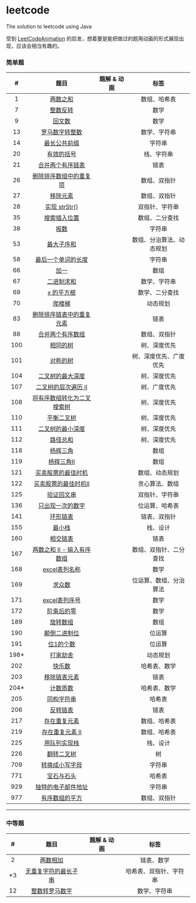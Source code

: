 # leetcode

The solution to leetcode using Java

受到 [LeetCodeAnimation](https://github.com/MisterBooo/LeetCodeAnimation) 的启发，想着要是能把做过的题用动画的形式展现出现，应该会相当有趣的。

### 简单题

| #    | 题目                                                                                            | 题解 & 动画 | 标签           |
|:----:|:---------------------------------------------------------------------------------------------:| ------- |:------------:|
| 1    | [两数之和](<https://leetcode-cn.com/problems/two-sum/>)                                           |         | 数组、哈希表       |
| 7    | [整数反转](<https://leetcode-cn.com/problems/reverse-integer/>)                                   |         | 数学           |
| 9    | [回文数](<https://leetcode-cn.com/problems/palindrome-number/>)                                  |         | 数学           |
| 13   | [罗马数字转整数](<https://leetcode-cn.com/problems/roman-to-integer/>)                               |         | 数学、字符串       |
| 14   | [最长公共前缀](<https://leetcode-cn.com/problems/longest-common-prefix/>)                           |         | 字符串          |
| 20   | [有效的括号](<https://leetcode-cn.com/problems/valid-parentheses/>)                                |         | 栈、字符串        |
| 21   | [合并两个有序链表](<https://leetcode-cn.com/problems/merge-two-sorted-lists/>)                        |         | 链表           |
| 26   | [删除排序数组中的重复项](<https://leetcode-cn.com/problems/remove-duplicates-from-sorted-array/>)        |         | 数组、双指针       |
| 27   | [移除元素](<https://leetcode-cn.com/problems/remove-element/>)                                    |         | 数组、双指针       |
| 28   | [实现 strStr()](<https://leetcode-cn.com/problems/implement-strstr/>)                           |         | 双指针、字符串      |
| 35   | [搜索插入位置](<https://leetcode-cn.com/problems/search-insert-position/>)                          |         | 数组、二分查找      |
| 38   | [报数](<https://leetcode-cn.com/problems/count-and-say/>)                                       |         | 字符串          |
| 53   | [最大子序和](<https://leetcode-cn.com/problems/maximum-subarray/>)                                 |         | 数组、分治算法、动态规划 |
| 58   | [最后一个单词的长度](<https://leetcode-cn.com/problems/length-of-last-word/>)                          |         | 字符串          |
| 66   | [加一](<https://leetcode-cn.com/problems/plus-one/>)                                            |         | 数组           |
| 67   | [二进制求和](<https://leetcode-cn.com/problems/add-binary/>)                                       |         | 数学、字符串       |
| 69   | [x 的平方根](<https://leetcode-cn.com/problems/sqrtx/>)                                           |         | 数学、二分查找      |
| 70   | [爬楼梯](<https://leetcode-cn.com/problems/climbing-stairs/>)                                    |         | 动态规划         |
| 83   | [删除排序链表中的重复元素](<https://leetcode-cn.com/problems/remove-duplicates-from-sorted-list/>)        |         | 链表           |
| 88   | [合并两个有序数组](<https://leetcode-cn.com/problems/merge-sorted-array/>)                            |         | 数组、双指针       |
| 100  | [相同的树](<https://leetcode-cn.com/problems/same-tree/>)                                         |         | 树、深度优先       |
| 101  | [对称的树](<https://leetcode-cn.com/problems/symmetric-tree/>)                                    |         | 树、深度优先、广度优先  |
| 104  | [二叉树的最大深度](<https://leetcode-cn.com/problems/maximum-depth-of-binary-tree/>)                  |         | 树、深度优先       |
| 107  | [二叉树的层次遍历 Ⅱ](<https://leetcode-cn.com/problems/binary-tree-level-order-traversal-ii/>)        |         | 树、广度优先       |
| 108  | [将有序数组转化为二叉搜索树](https://leetcode-cn.com/problems/convert-sorted-array-to-binary-search-tree/) |         | 树、深度优先       |
| 110  | [平衡二叉树](https://leetcode-cn.com/problems/balanced-binary-tree/)                               |         | 树、深度优先       |
| 111  | [二叉树的最小深度](https://leetcode-cn.com/problems/minimum-depth-of-binary-tree/)                    |         | 树、深度优先       |
| 112  | [路径总和](https://leetcode-cn.com/problems/path-sum/)                                            |         | 树、深度优先       |
| 118  | [杨辉三角](https://leetcode-cn.com/problems/pascals-triangle/)                                    |         | 数组           |
| 119  | [杨辉三角Ⅱ](https://leetcode-cn.com/problems/pascals-triangle-ii/)                                |         | 数组           |
| 121  | [买卖股票的最佳时机](https://leetcode-cn.com/problems/best-time-to-buy-and-sell-stock/)                |         | 数组、动态规划      |
| 122  | [买卖股票的最佳时机Ⅱ](https://leetcode-cn.com/problems/best-time-to-buy-and-sell-stock-ii/)            |         | 贪心算法、数组      |
| 125  | [验证回文串](https://leetcode-cn.com/problems/valid-palindrome/)                                   |         | 双指针、字符串      |
| 136  | [只出现一次的数字](https://leetcode-cn.com/problems/single-number/)                                   |         | 位运算、哈希表      |
| 141  | [环形链表](https://leetcode-cn.com/problems/linked-list-cycle/)                                   |         | 链表、双指针       |
| 155  | [最小栈](https://leetcode-cn.com/problems/min-stack/)                                            |         | 栈、设计         |
| 160  | [相交链表](https://leetcode-cn.com/problems/intersection-of-two-linked-lists/)                    |         | 链表           |
| 167  | [两数之和 II - 输入有序数组](https://leetcode-cn.com/problems/two-sum-ii-input-array-is-sorted/)        |         | 数组、双指针、二分查找  |
| 168  | [excel表列名称](https://leetcode-cn.com/problems/excel-sheet-column-title/)                       |         | 数学           |
| 169  | [求众数](https://leetcode-cn.com/problems/majority-element/)                                     |         | 位运算、数组、分治算法  |
| 171  | [excel表列序号](https://leetcode-cn.com/problems/excel-sheet-column-number/)                      |         | 数学           |
| 172  | [阶乘后的零](https://leetcode-cn.com/problems/factorial-trailing-zeroes/)                          |         | 数学           |
| 189  | [旋转数组](https://leetcode-cn.com/problems/rotate-array/)                                        |         | 数组           |
| 190  | [颠倒二进制位](https://leetcode-cn.com/problems/reverse-bits/)                                      |         | 位运算          |
| 191  | [位1的个数](https://leetcode-cn.com/problems/number-of-1-bits/)                                   |         | 位运算          |
| 198* | [打家劫舍](https://leetcode-cn.com/problems/house-robber/solution/da-jia-jie-she-by-leetcode/)    |         | 动态规划         |
| 202  | [快乐数](https://leetcode-cn.com/problems/happy-number/)                                         |         | 哈希表、数学       |
| 203  | [移除链表元素](https://leetcode-cn.com/problems/remove-linked-list-elements/)                       |         | 链表           |
| 204* | [计数质数](https://leetcode-cn.com/problems/count-primes/)                                        |         | 哈希表、数学       |
| 205  | [同构字符串](https://leetcode-cn.com/problems/isomorphic-strings/)                                 |         | 哈希表          |
| 206  | [反转链表](https://leetcode-cn.com/problems/reverse-linked-list/)                                 |         | 链表           |
| 217  | [存在重复元素](https://leetcode-cn.com/problems/contains-duplicate/)                                |         | 数组、哈希表       |
| 219  | [存在重复元素 II](https://leetcode-cn.com/problems/contains-duplicate-ii/)                          |         | 数组、哈希表       |
| 225  | [用队列实现栈](https://leetcode-cn.com/problems/implement-stack-using-queues/)                      |         | 栈、设计         |
| 226  | [翻转二叉树](https://leetcode-cn.com/problems/invert-binary-tree/)                                 |         | 树            |
| 709  | [转换成小写字母](<https://leetcode-cn.com/problems/to-lower-case/>)                                  |         | 字符串          |
| 771  | [宝石与石头](<https://leetcode-cn.com/problems/jewels-and-stones/>)                                |         | 哈希表          |
| 929  | [独特的电子邮件地址](<https://leetcode-cn.com/problems/unique-email-addresses/>)                       |         | 字符串          |
| 977  | [有序数组的平方](<https://leetcode-cn.com/problems/squares-of-a-sorted-array/>)                      |         | 数组、双指针       |

---

### 中等题

| #   | 题目                                                                                             | 题解 & 动画 | 标签          |
|:---:|:----------------------------------------------------------------------------------------------:| ------- |:-----------:|
| 2   | [两数相加](https://leetcode-cn.com/problems/add-two-numbers/)                                      |         | 链表、数学       |
| *3  | [无重复字符的最长子串](https://leetcode-cn.com/problems/longest-substring-without-repeating-characters/) |         | 哈希表、双指针、字符串 |
| 12  | [整数转罗马数字](<https://leetcode-cn.com/problems/integer-to-roman/>)                                |         | 数学、字符串      |
